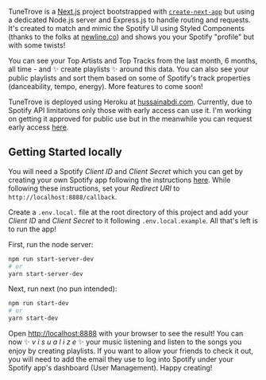 TuneTrove is a [Next.js](https://nextjs.org/) project bootstrapped with [`create-next-app`](https://github.com/vercel/next.js/tree/canary/packages/create-next-app) but using a dedicated Node.js server and Express.js to handle routing and requests. It's created to match and mimic the Spotify UI using Styled Components (thanks to the folks at [newline.co](https://www.newline.co/)) and shows you your Spotify "profile" but with some twists!

You can see your Top Artists and Top Tracks from the last month, 6 months, all time - and ✨ create playlists ✨ around this data. You can also see your public playlists and sort them based on some of Spotify's track properties (danceability, tempo, energy). More features to come soon!

TuneTrove is deployed using Heroku at [hussainabdi.com](https://www.hussainabdi.com). Currently, due to Spotify API limitations only those with early access can use it. I'm working on getting it approved for public use but in the meanwhile you can request early access [here](mailto:hussain.abdi@uwaterloo.ca).

## Getting Started locally
You will need a Spotify _Client ID_ and _Client Secret_ which you can get by creating your own Spotify app following the instructions [here](https://developer.spotify.com/documentation/web-api/tutorials/getting-started#create-an-app). While following these instructions, set your _Redirect URI_ to ```http://localhost:8888/callback```.

Create a ```.env.local.``` file at the root directory of this project and add your _Client ID_ and _Client Secret_ to it following ```.env.local.example```. All that's left is to run the app!

First, run the node server:

```bash
npm run start-server-dev
# or
yarn start-server-dev
```

Next, run next (no pun intended):
```bash
npm run start-dev
# or
yarn start-dev
```

Open [http://localhost:8888](http://localhost:8888) with your browser to see the result! You can now ✨ _v i s u a l i z e_ ✨ your music listening and listen to the songs you enjoy by creating playlists. If you want to allow your friends to check it out, you will need to add the email they use to log into Spotify under your Spotify app's dashboard (User Management). Happy creating!
